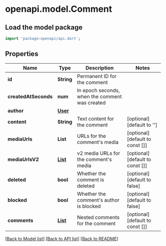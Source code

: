 # openapi.model.Comment

## Load the model package
```dart
import 'package:openapi/api.dart';
```

## Properties
Name | Type | Description | Notes
------------ | ------------- | ------------- | -------------
**id** | **String** | Permanent ID for the comment | 
**createdAtSeconds** | **num** | In epoch seconds, when the comment was created | 
**author** | [**User**](User.md) |  | 
**content** | **String** | Text content for the comment | [optional] [default to '']
**mediaUrls** | **List<String>** | URLs for the comment's media | [optional] [default to const []]
**mediaUrlsV2** | [**List<MediaUrlV2>**](MediaUrlV2.md) | v2 media URLs for the comment's media | [optional] [default to const []]
**deleted** | **bool** | Whether the comment is deleted | [optional] [default to false]
**blocked** | **bool** | Whether the comment's author is blocked | [optional] [default to false]
**comments** | [**List<NestedComment>**](NestedComment.md) | Nested comments for the comment | [optional] [default to const []]

[[Back to Model list]](../README.md#documentation-for-models) [[Back to API list]](../README.md#documentation-for-api-endpoints) [[Back to README]](../README.md)



